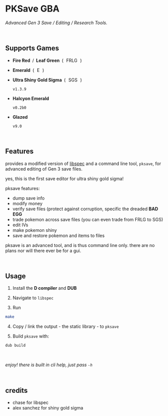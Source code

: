 
# PKSave GBA

*Advanced Gen 3 Save / Editing / Research Tools.*

<br>


## Supports Games

+ **Fire Red** / **Leaf Green** ( FRLG )
+ **Emerald** ( E )
+ **Ultra Shiny Gold Sigma** ( SGS ) 

  `v1.3.9`
  
+ **Halcyon Emerald** 

   `v0.2b0`
   
+ **Glazed**
 
  `v9.0`

<br>

## Features

provides a modified version of [libspec](https://github.com/Chase-san/libspec) and a command line tool, `pksave`, for advanced editing of Gen 3 save files.

yes, this is the first save editor for ultra shiny gold sigma!

pksave features:
+ dump save info
+ modify money
+ verify save files (protect against corruption, specific the dreaded **BAD EGG**
+ trade pokemon across save files (you can even trade from FRLG to SGS)
+ edit IVs
+ make pokemon shiny
+ save and restore pokemon and items to files

pksave is an advanced tool, and is thus command line only. there are no plans nor will there ever be for a gui.


<br>

## Usage

1. Install the **D compiler** and **DUB**

2. Navigate to `libspec`

3. Run 

  ```sh
  make
  ```
  
4. Copy / link the output - the static library - to `pksave`

5. Build `pksave` with:

  ```sh
  dub build
  ```

<br> 

*enjoy! there is built in cli help, just pass `-h`*

<br>

## credits
+ chase for libspec
+ alex sanchez for shiny gold sigma
